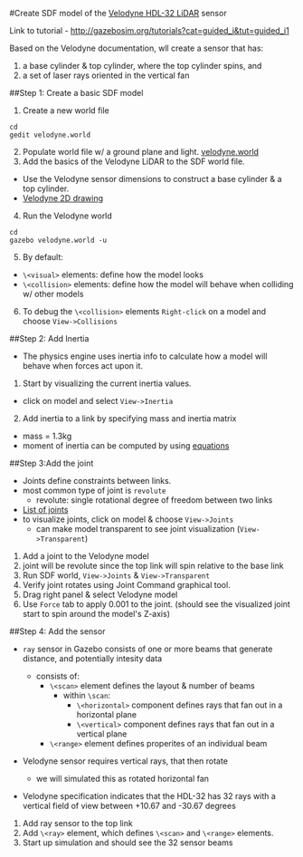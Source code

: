 #Create SDF model of the [Velodyne HDL-32 LiDAR](http://velodynelidar.com/hdl-32e.html) sensor

Link to tutorial - http://gazebosim.org/tutorials?cat=guided_i&tut=guided_i1

Based on the Velodyne documentation, wll create a sensor that has:

1. a base cylinder & top cylinder, where the top cylinder spins, and
2. a set of laser rays oriented in the vertical fan

##Step 1: Create a basic SDF model

1. Create a new world file

  ```
  cd
  gedit velodyne.world
  ```
2. Populate world file w/ a ground plane and light. [velodyne.world](https://github.com/mperez13/ROS-Tutorials/blob/master/velodyne.world)
3. Add the basics of the Velodyne LiDAR to the SDF world file.
  - Use the Velodyne sensor dimensions to construct a base cylinder & a top cylinder.
  - [Velodyne 2D drawing](http://velodynelidar.com/lidar/hdldownloads/86-0106%20REV%20A%20OUTLINE%20DRAWING%20HDL-32E.pdf)
4. Run the Velodyne world

  ```
  cd
  gazebo velodyne.world -u
  ```
5. By default:
  - `\<visual>` elements: define how the model looks
  - `\<collision>` elements: define how the model will behave when colliding w/ other models
6. To debug the `\<collision>` elements `Right-click` on a model and choose `View->Collisions`

##Step 2: Add Inertia

- The physics engine uses inertia info to calculate how a model will behave when forces act upon it.

1. Start by visualizing the current inertia values. 
  - click on model and select `View->Inertia`
2. Add inertia to a link by specifying mass and inertia matrix
  - mass = 1.3kg 
  - moment of inertia can be computed by using [equations](https://en.wikipedia.org/wiki/List_of_moments_of_inertia)

##Step 3:Add the joint

- Joints define constraints between links.
- most common type of joint is `revolute`
  - revolute: single rotational degree of freedom between two links
- [List of joints](http://sdformat.org/spec?ver=1.6&elem=joint#joint_type)
- to visualize joints, click on model & choose `View->Joints`   
  - can make model transparent to see joint visualization (`View->Transparent`)

1. Add a joint to the Velodyne model
  1. joint will be revolute since the top link will spin relative to the base link
2. Run SDF world, `View->Joints` & `View->Transparent`
3. Verify joint rotates using Joint Command graphical tool.
  1. Drag right panel & select Velodyne model
4. Use `Force` tab to apply 0.001 to the joint. (should see the visualized joint start to spin around the model's Z-axis)

##Step 4: Add the sensor

- `ray` sensor in Gazebo consists of one or more beams that generate distance, and potentially intesity data
  - consists of:
    - `\<scan>` element defines the layout & number of beams 
      - within `\scan`:
        - `\<horizontal>` component defines rays that fan out in a horizontal plane
        - `\<vertical>` component defines rays that fan out in a vertical plane
    - `\<range>` element defines properites of an individual beam

- Velodyne sensor requires vertical rays, that then rotate
  - we will simulated this as rotated horizontal fan
- Velodyne specification indicates that the HDL-32 has 32 rays with a vertical field of view between +10.67 and -30.67 degrees

1. Add ray sensor to the top link 
2. Add `\<ray>` element, which defines `\<scan>` and `\<range>` elements.
3. Start up simulation and should see the 32 sensor beams

  
